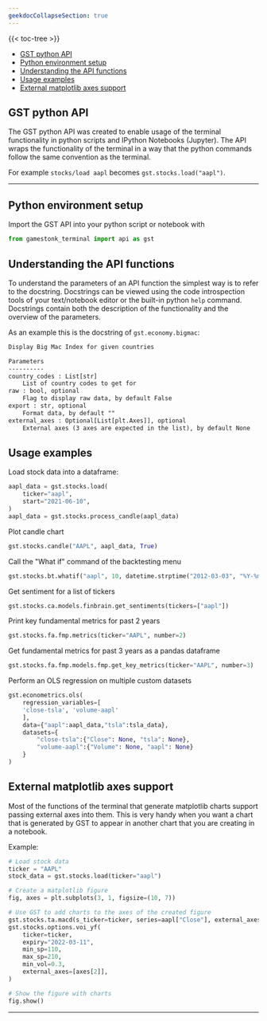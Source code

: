 ```yaml
---
geekdocCollapseSection: true
---
```


{{< toc-tree >}}

- [GST python API](#gst-python-api)
- [Python environment setup](#python-environment-setup)
- [Understanding the API functions](#understanding-the-api-functions)
- [Usage examples](#usage-examples)
- [External matplotlib axes support](#external-matplotlib-axes-support)

## GST python API

The GST python API was created to enable usage of the terminal functionality in python
scripts and IPython Notebooks (Jupyter).
The API wraps the functionality of the terminal in a way that the python commands follow
the same convention as the terminal.

For example `stocks/load aapl` becomes `gst.stocks.load("aapl")`.

---

## Python environment setup

Import the GST API into your python script or notebook with

```python
from gamestonk_terminal import api as gst
```

## Understanding the API functions

To understand the parameters of an API function the simplest way is to refer to the
docstring. Docstrings can be viewed using the code introspection tools of your
text/notebook editor or the built-in python `help` command. Docstrings contain both the
description of the functionality and the overview of the parameters.

As an example this is the docstring of `gst.economy.bigmac`:

```txt
Display Big Mac Index for given countries

Parameters
----------
country_codes : List[str]
    List of country codes to get for
raw : bool, optional
    Flag to display raw data, by default False
export : str, optional
    Format data, by default ""
external_axes : Optional[List[plt.Axes]], optional
    External axes (3 axes are expected in the list), by default None
```

## Usage examples

Load stock data into a dataframe:

```python
aapl_data = gst.stocks.load(
    ticker="aapl",
    start="2021-06-10",
)
aapl_data = gst.stocks.process_candle(aapl_data)
```

Plot candle chart

```python
gst.stocks.candle("AAPL", aapl_data, True)
```

Call the "What if" command of the backtesting menu

```python
gst.stocks.bt.whatif("aapl", 10, datetime.strptime("2012-03-03", "%Y-%m-%d"))
```

Get sentiment for a list of tickers

```python
gst.stocks.ca.models.finbrain.get_sentiments(tickers=["aapl"])
```

Print key fundamental metrics for past 2 years

```python
gst.stocks.fa.fmp.metrics(ticker="AAPL", number=2)
```

Get fundamental metrics for past 3 years as a pandas dataframe

```python
gst.stocks.fa.fmp.models.fmp.get_key_metrics(ticker="AAPL", number=3)
```

Perform an OLS regression on multiple custom datasets

```python
gst.econometrics.ols(
    regression_variables=[
    'close-tsla', 'volume-aapl'
    ],
    data={"aapl":aapl_data,"tsla":tsla_data},
    datasets={
        "close-tsla":{"Close": None, "tsla": None},
        "volume-aapl":{"Volume": None, "aapl": None}
    }
)
```

## External matplotlib axes support

Most of the functions of the terminal that generate matplotlib charts support passing
external axes into them. This is very handy when you want a chart that is generated by
GST to appear in another chart that you are creating in a notebook.

Example:

```python
# Load stock data
ticker = "AAPL"
stock_data = gst.stocks.load(ticker="aapl")

# Create a matplotlib figure
fig, axes = plt.subplots(3, 1, figsize=(10, 7))

# Use GST to add charts to the axes of the created figure
gst.stocks.ta.macd(s_ticker=ticker, series=aapl["Close"], external_axes=axes[0:2])
gst.stocks.options.voi_yf(
    ticker=ticker,
    expiry="2022-03-11",
    min_sp=110,
    max_sp=210,
    min_vol=0.3,
    external_axes=[axes[2]],
)

# Show the figure with charts
fig.show()
```

---
